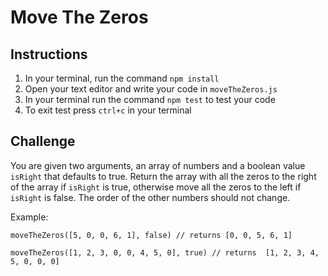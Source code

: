 # Move The Zeros

## Instructions

1.  In your terminal, run the command `npm install`
2.  Open your text editor and write your code in `moveTheZeros.js`
3.  In your terminal run the command `npm test` to test your code
4.  To exit test press `ctrl+c` in your terminal

## Challenge

You are given two arguments, an array of numbers and a boolean value `isRight` that defaults to true. Return the array with all the zeros to the right of the array if `isRight` is true, otherwise move all the zeros to the left if `isRight` is false. The order of the other numbers should not change.

Example:

```
moveTheZeros([5, 0, 0, 6, 1], false) // returns [0, 0, 5, 6, 1]

moveTheZeros([1, 2, 3, 0, 0, 4, 5, 0], true) // returns  [1, 2, 3, 4, 5, 0, 0, 0]
```
